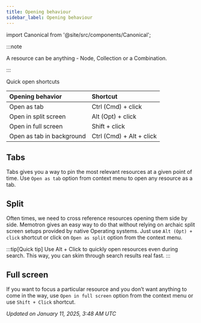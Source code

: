 ```yaml
---
title: Opening behaviour
sidebar_label: Opening behaviour
---
```

import Canonical from '@site/src/components/Canonical';

<Canonical path="/features/opening-behaviour" />


:::note

A resource can be anything - Node, Collection or a Combination.

:::

Quick open shortcuts

| Opening behavior          | Shortcut                |
|:--------------------------|:------------------------|
| Open as tab               | Ctrl (Cmd) + click      |
| Open in split screen      | Alt (Opt) + click       |
| Open in full screen       | Shift + click           |
| Open as tab in background | Ctrl (Cmd) + Alt + click|


## Tabs

Tabs gives you a way to pin the most relevant resources at a given point of time. Use ```Open as tab``` option from context menu to open any resource as a tab.

## Split

Often times, we need to cross reference resources opening them side by side. Memotron gives an easy way to do that without relying on archaic split screen setups provided by native Operating systems. Just use ```Alt (Opt) + click``` shortcut or click on ```Open as split``` option from the context menu.

:::tip[Quick tip]
Use Alt + Click to quickly open resources even during search. This way, you can skim through search results real fast.
:::

## Full screen
If you want to focus a particular resource and you don’t want anything to come in the way, use ```Open in full screen``` option from the context menu or use ```Shift + Click``` shortcut.

*Updated on January 11, 2025, 3:48 AM UTC*
